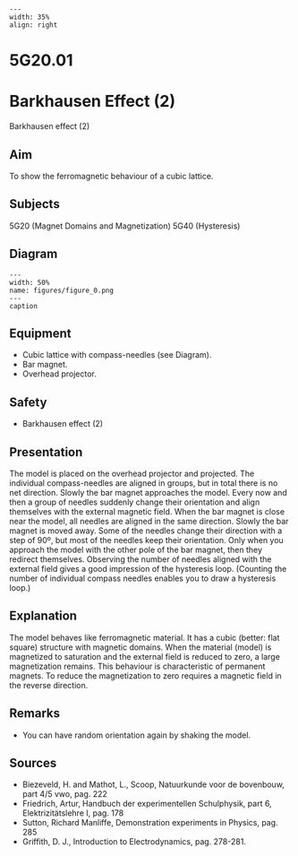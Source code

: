 
```{figure} /figures/busy.png
---
width: 35%
align: right
```
# 5G20.01 
  # Barkhausen Effect (2) 
 Barkhausen effect (2)   
  
## Aim   
 To show the ferromagnetic behaviour of a cubic lattice.   
  
## Subjects   
 5G20 (Magnet Domains and Magnetization) 5G40 (Hysteresis)   
  
## Diagram   
   
```{figure} figures/figure_0.png  
---  
width: 50%  
name: figures/figure_0.png  
---  
caption  
``` 
     
  
## Equipment   
 
 *  Cubic lattice with compass-needles (see Diagram). 
 *  Bar magnet. 
 *  Overhead projector.   
  
## Safety   
 
 *   Barkhausen effect (2)
     
  
## Presentation   
 The model is placed on the overhead projector and projected. The individual compass-needles are aligned in groups, but in total there is no net direction. Slowly the bar magnet approaches the model. Every now and then a group of needles suddenly change their orientation and align themselves with the external magnetic field. When the bar magnet is close near the model, all needles are aligned in the same direction. Slowly the bar magnet is moved away. Some of the needles change their direction with a step of 90º, but most of the needles keep their orientation. Only when you approach the model with the other pole of the bar magnet, then they redirect themselves. Observing the number of needles aligned with the external field gives a good impression of the hysteresis loop. (Counting the number of individual compass needles enables you to draw a hysteresis loop.)    
  
## Explanation   
 The model behaves like ferromagnetic material. It has a cubic (better: flat square) structure with magnetic domains. When the material (model) is magnetized to saturation and the external field is reduced to zero, a large magnetization remains. This behaviour is characteristic of permanent magnets. To reduce the magnetization to zero requires a magnetic field in the reverse direction.    
  
## Remarks   
 
 *  You can have random orientation again by shaking the model.
   
  
## Sources   
 
 *  Biezeveld, H. and Mathot, L., Scoop, Natuurkunde voor de bovenbouw, part 4/5 vwo, pag. 222 
 *  Friedrich, Artur, Handbuch der experimentellen Schulphysik, part 6, Elektrizitätslehre I, pag. 178 
 *  Sutton, Richard Manliffe, Demonstration experiments in Physics, pag. 285 
 *  Griffith, D. J., Introduction to Electrodynamics, pag. 278-281.
  